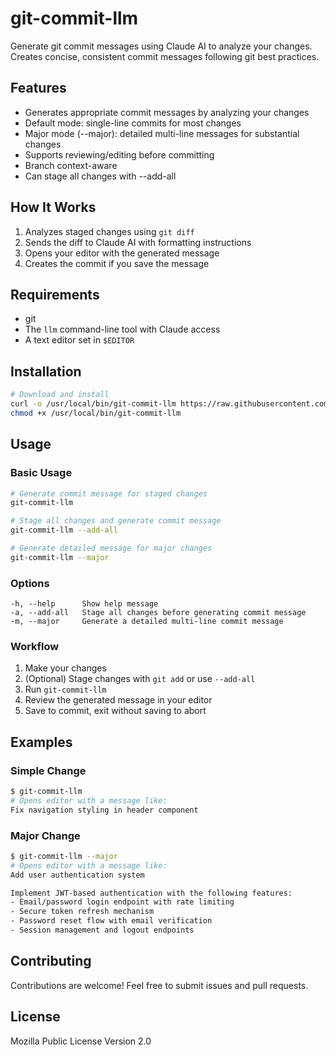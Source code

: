 # git-commit-llm

Generate git commit messages using Claude AI to analyze your changes. Creates concise, consistent commit messages following git best practices.

## Features

- Generates appropriate commit messages by analyzing your changes
- Default mode: single-line commits for most changes
- Major mode (--major): detailed multi-line messages for substantial changes
- Supports reviewing/editing before committing
- Branch context-aware
- Can stage all changes with --add-all

## How It Works

1. Analyzes staged changes using `git diff`
2. Sends the diff to Claude AI with formatting instructions
3. Opens your editor with the generated message
4. Creates the commit if you save the message

## Requirements

- git
- The `llm` command-line tool with Claude access
- A text editor set in `$EDITOR`

## Installation

```bash
# Download and install
curl -o /usr/local/bin/git-commit-llm https://raw.githubusercontent.com/runekaagaard/git-commit-llm/refs/heads/main/git-commit-llm
chmod +x /usr/local/bin/git-commit-llm
```

## Usage

### Basic Usage
```bash
# Generate commit message for staged changes
git-commit-llm

# Stage all changes and generate commit message
git-commit-llm --add-all

# Generate detailed message for major changes
git-commit-llm --major
```

### Options
```
-h, --help      Show help message
-a, --add-all   Stage all changes before generating commit message
-m, --major     Generate a detailed multi-line commit message
```

### Workflow

1. Make your changes
2. (Optional) Stage changes with `git add` or use `--add-all`
3. Run `git-commit-llm`
4. Review the generated message in your editor
5. Save to commit, exit without saving to abort

## Examples

### Simple Change
```bash
$ git-commit-llm
# Opens editor with a message like:
Fix navigation styling in header component
```

### Major Change
```bash
$ git-commit-llm --major
# Opens editor with a message like:
Add user authentication system

Implement JWT-based authentication with the following features:
- Email/password login endpoint with rate limiting
- Secure token refresh mechanism
- Password reset flow with email verification
- Session management and logout endpoints
```

## Contributing

Contributions are welcome! Feel free to submit issues and pull requests.

## License

Mozilla Public License Version 2.0
